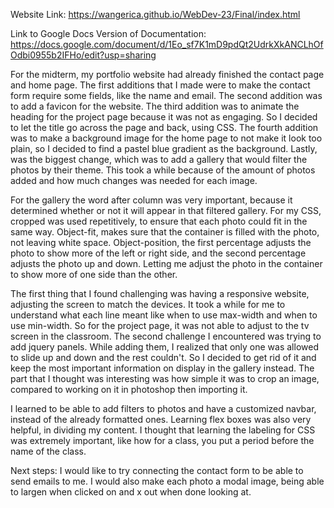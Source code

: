 Website Link: https://wangerica.github.io/WebDev-23/Final/index.html

Link to Google Docs Version of Documentation: https://docs.google.com/document/d/1Eo_sf7K1mD9pdQt2UdrkXkANCLhOfOdbi0955b2IFHo/edit?usp=sharing

For the midterm, my portfolio website had already finished the contact page and home page.
The first additions that I made were to make the contact form require some fields, like the name and email. The second addition was to add a favicon for the website. The third addition was to animate the heading for the project page because it was not as engaging. So I decided to let the title go across the page and back, using CSS. The fourth addition was to make a background image for the home page to not make it look too plain, so I decided to find a pastel blue gradient as the background. Lastly, was the biggest change, which was to add a gallery that would filter the photos by their theme. This took a while because of the amount of photos added and how much changes was needed for each image.

For the gallery the word after column was very important, because it determined whether or not it will appear in that filtered gallery. For my CSS, cropped was used repetitively, to ensure that each photo could fit in the same way. Object-fit, makes sure that the container is filled with the photo, not leaving white space. Object-position, the first percentage adjusts the photo to show more of the left or right side, and the second percentage adjusts the photo up and down. Letting me adjust the photo in the container to show more of one side than the other.

The first thing that I found challenging was having a responsive website, adjusting the screen to match the devices. It took a while for me to understand what each line meant like when to use max-width and when to use min-width. So for the project page, it was not able to adjust to the tv screen in the classroom. The second challenge I encountered was trying to add jquery panels. While adding them, I realized that only one was allowed to slide up and down and the rest couldn't. So I decided to get rid of it and keep the most important information on display in the gallery instead. 
The part that I thought was interesting was how simple it was to crop an image, compared to working on it in photoshop then importing it.

I learned to be able to add filters to photos and have a customized navbar, instead of the already formatted ones. Learning flex boxes was also very helpful, in dividing my content. I thought that learning the labeling for CSS was extremely important, like how for a class, you put a period before the name of the class.

Next steps: I would like to try connecting the contact form to be able to send emails to me. I would also make each photo a modal image, being able to largen when clicked on and x out when done looking at. 
